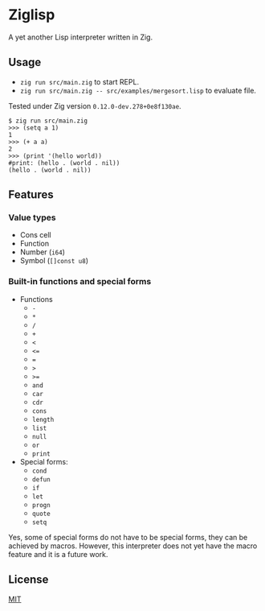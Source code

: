 # Ziglisp

A yet another Lisp interpreter written in Zig.

## Usage

* `zig run src/main.zig` to start REPL.
* `zig run src/main.zig -- src/examples/mergesort.lisp` to evaluate file.

Tested under Zig version `0.12.0-dev.278+0e8f130ae`.

```
$ zig run src/main.zig
>>> (setq a 1)
1
>>> (+ a a)
2
>>> (print '(hello world))
#print: (hello . (world . nil))
(hello . (world . nil))
```

## Features


### Value types

* Cons cell
* Function
* Number (`i64`)
* Symbol (`[]const u8`)

### Built-in functions and special forms

* Functions
    * `-`
    * `*`
    * `/`
    * `+`
    * `<`
    * `<=`
    * `=`
    * `>`
    * `>=`
    * `and`
    * `car`
    * `cdr`
    * `cons`
    * `length`
    * `list`
    * `null`
    * `or`
    * `print`
* Special forms:
    * `cond`
    * `defun`
    * `if`
    * `let`
    * `progn`
    * `quote`
    * `setq`

Yes, some of special forms do not have to be special forms, they can be achieved by macros.
However, this interpreter does not yet have the macro feature and it is a future work.

## License

[MIT](https://choosealicense.com/licenses/mit/)